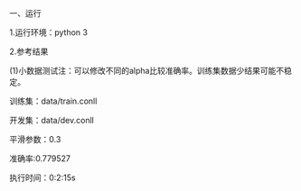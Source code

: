 一、运行

1.运行环境：python 3

2.参考结果

(1)小数据测试注：可以修改不同的alpha比较准确率。训练集数据少结果可能不稳定。


训练集：data/train.conll

开发集：data/dev.conll

平滑参数：0.3

准确率:0.779527

执行时间：0:2:15s

